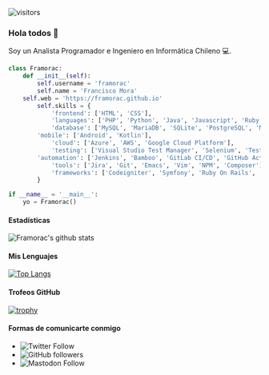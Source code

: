 ![visitors](https://visitor-badge.laobi.icu/badge?page_id=framorac.framorac)
### Hola todos 👋

Soy un Analista Programador e Ingeniero en Informática Chileno 💻.

```python
class Framorac:
    def __init__(self):
        self.username = 'framorac'
        self.name = 'Francisco Mora'
	self.web = 'https://framorac.github.io'
        self.skills = {
            'frontend': ['HTML', 'CSS'],
            'languages': ['PHP', 'Python', 'Java', 'Javascript', 'Ruby'],
            'database': ['MySQL', 'MariaDB', 'SQLite', 'PostgreSQL', 'MongoDB', 'Transact-SQL', 'Oracle'],
	    'mobile': ['Android', 'Kotlin'],
            'cloud': ['Azure', 'AWS', 'Google Cloud Platform'],
            'testing': ['Visual Studio Test Manager', 'Selenium', 'TestLink', 'Mantis'],
	    'automation': ['Jenkins', 'Bamboo', 'GitLab CI/CD', 'GitHub Actions', 'Travis CI'],
            'tools': ['Jira', 'Git', 'Emacs', 'Vim', 'NPM', 'Composer'],
            'frameworks': ['Codeigniter', 'Symfony', 'Ruby On Rails', 'Flask', 'Django', 'Spring Boot']
        }

if __name__ = '__main__':
    yo = Framorac()
```

#### Estadísticas
![Framorac's github stats](https://github-readme-stats.vercel.app/api?username=framorac&show_icons=true&theme=radical)

#### Mis Lenguajes
[![Top Langs](https://github-readme-stats.vercel.app/api/top-langs/?username=framorac&layout=compact&langs_count=8&theme=radical)](https://github.com/anuraghazra/github-readme-stats)

#### Trofeos GitHub

[![trophy](https://github-profile-trophy.vercel.app/?username=framorac&theme=gruvbox)](https://github.com/ryo-ma/github-profile-trophy)

#### Formas de comunicarte conmigo

* ![Twitter Follow](https://img.shields.io/twitter/follow/framorac?style=social)
* ![GitHub followers](https://img.shields.io/github/followers/framorac?style=social)
* ![Mastodon Follow](https://img.shields.io/mastodon/follow/18644?domain=https%3A%2F%2Fmastodon.la&style=social)
